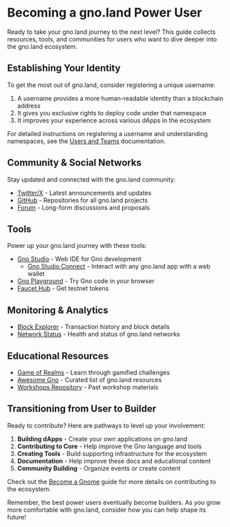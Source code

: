 # Becoming a gno.land Power User

Ready to take your gno.land journey to the next level? This guide collects resources, tools, and communities for users who want to dive deeper into the gno.land ecosystem.

## Establishing Your Identity

To get the most out of gno.land, consider registering a unique username:

1. A username provides a more human-readable identity than a blockchain address
2. It gives you exclusive rights to deploy code under that namespace
3. It improves your experience across various dApps in the ecosystem

For detailed instructions on registering a username and understanding namespaces, see the [Users and Teams](../resources/users-and-teams.md) documentation.

## Community & Social Networks

Stay updated and connected with the gno.land community:

- [Twitter/X](https://twitter.com/_gnoland) - Latest announcements and updates
- [GitHub](https://github.com/gnolang) - Repositories for all gno.land projects
- [Forum](https://gno.land/r/demo/boards/) - Long-form discussions and proposals

## Tools

Power up your gno.land journey with these tools:

- [Gno Studio](https://gno.studio/) - Web IDE for Gno development
  - [Gno Studio Connect](https://gno.studio/connect) - Interact with any gno.land app with a web wallet
- [Gno Playground](https://play.gno.land/) - Try Gno code in your browser
- [Faucet Hub](https://faucet.gno.land/) - Get testnet tokens

## Monitoring & Analytics

- [Block Explorer](https://gnoscan.io/) - Transaction history and block details
- [Network Status](https://status.gno.land/) - Health and status of gno.land networks

## Educational Resources

- [Game of Realms](https://github.com/gnolang/game-of-realms) - Learn through gamified challenges
- [Awesome Gno](https://github.com/gnoverse/awesome-gno) - Curated list of gno.land resources
- [Workshops Repository](https://github.com/gnolang/workshops) - Past workshop materials

## Transitioning from User to Builder

Ready to contribute? Here are pathways to level up your involvement:

1. **Building dApps** - Create your own applications on gno.land
2. **Contributing to Core** - Help improve the Gno language and tools
3. **Creating Tools** - Build supporting infrastructure for the ecosystem
4. **Documentation** - Help improve these docs and educational content
5. **Community Building** - Organize events or create content

Check out the [Become a Gnome](../builders/become-a-gnome.md) guide for more details on contributing to the ecosystem.

Remember, the best power users eventually become builders. As you grow more comfortable with gno.land, consider how you can help shape its future!
